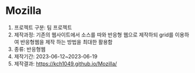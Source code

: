 # Mozilla
1. 프로젝트 구분: 팀 프로젝트
2. 제작과정: 기존의 웹사이트에서 소스를 따와 반응형 웹으로 제작하되 grid를 이용하여 반응형웹을 제작 하는 방법을 최대한 활용함 
3. 종류: 반응형웹
4. 제작기간: 2023-06-12~2023-06-19
6. 제작결과: <https://kch1049.github.io/Mozilla/>
